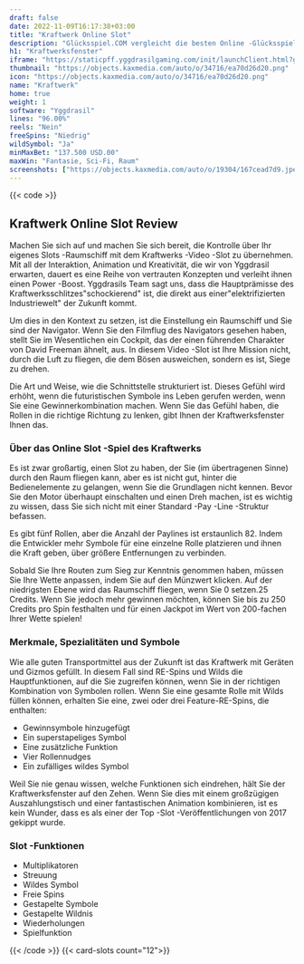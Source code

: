 ```yaml
---
draft: false
date: 2022-11-09T16:17:38+03:00
title: "Kraftwerk Online Slot"
description: "Glücksspiel.COM vergleicht die besten Online -Glücksspiel -Sites und -spiele der Kanada.  Unabhängige Produktbewertungen und exklusive Anmeldeangebote. Jetzt spielen!"
h1: "Kraftwerksfenster"
iframe: "https://staticpff.yggdrasilgaming.com/init/launchClient.html?gameid=7335&lang=en&currency=EUR&org=Demo&key=&channel=pc"
thumbnail: "https://objects.kaxmedia.com/auto/o/34716/ea70d26d20.png"
icon: "https://objects.kaxmedia.com/auto/o/34716/ea70d26d20.png"
name: "Kraftwerk"
home: true
weight: 1
software: "Yggdrasil"
lines: "96.00%"
reels: "Nein"
freeSpins: "Niedrig"
wildSymbol: "Ja"
minMaxBet: "137.500 USD.00"
maxWin: "Fantasie, Sci-Fi, Raum"
screenshots: ["https://objects.kaxmedia.com/auto/o/19304/167cead7d9.jpeg"]
---
```


{{< code >}}<h2>Kraftwerk Online Slot Review</h2><p>Machen Sie sich auf und machen Sie sich bereit, die Kontrolle über Ihr eigenes Slots -Raumschiff mit dem Kraftwerks -Video -Slot zu übernehmen. Mit all der Interaktion, Animation und Kreativität, die wir von Yggdrasil erwarten, dauert es eine Reihe von vertrauten Konzepten und verleiht ihnen einen Power -Boost. Yggdrasils Team sagt uns, dass die Hauptprämisse des Kraftwerksschlitzes"schockierend" ist, die direkt aus einer"elektrifizierten Industriewelt" der Zukunft kommt.</p><p>Um dies in den Kontext zu setzen, ist die Einstellung ein Raumschiff und Sie sind der Navigator. Wenn Sie den Filmflug des Navigators gesehen haben, stellt Sie im Wesentlichen ein Cockpit, das der einen führenden Charakter von David Freeman ähnelt, aus. In diesem Video -Slot ist Ihre Mission nicht, durch die Luft zu fliegen, die dem Bösen ausweichen, sondern es ist, Siege zu drehen.</p><p>Die Art und Weise, wie die Schnittstelle strukturiert ist. Dieses Gefühl wird erhöht, wenn die futuristischen Symbole ins Leben gerufen werden, wenn Sie eine Gewinnerkombination machen. Wenn Sie das Gefühl haben, die Rollen in die richtige Richtung zu lenken, gibt Ihnen der Kraftwerksfenster Ihnen das.</p><h3>Über das Online Slot -Spiel des Kraftwerks</h3><p>Es ist zwar großartig, einen Slot zu haben, der Sie (im übertragenen Sinne) durch den Raum fliegen kann, aber es ist nicht gut, hinter die Bedienelemente zu gelangen, wenn Sie die Grundlagen nicht kennen. Bevor Sie den Motor überhaupt einschalten und einen Dreh machen, ist es wichtig zu wissen, dass Sie sich nicht mit einer Standard -Pay -Line -Struktur befassen.</p><p>Es gibt fünf Rollen, aber die Anzahl der Paylines ist erstaunlich 82. Indem die Entwickler mehr Symbole für eine einzelne Rolle platzieren und ihnen die Kraft geben, über größere Entfernungen zu verbinden.</p><p>Sobald Sie Ihre Routen zum Sieg zur Kenntnis genommen haben, müssen Sie Ihre Wette anpassen, indem Sie auf den Münzwert klicken. Auf der niedrigsten Ebene wird das Raumschiff fliegen, wenn Sie 0 setzen.25 Credits. Wenn Sie jedoch mehr gewinnen möchten, können Sie bis zu 250 Credits pro Spin festhalten und für einen Jackpot im Wert von 200-fachen Ihrer Wette spielen!</p><h3>Merkmale, Spezialitäten und Symbole</h3><p>Wie alle guten Transportmittel aus der Zukunft ist das Kraftwerk mit Geräten und Gizmos gefüllt. In diesem Fall sind RE-Spins und Wilds die Hauptfunktionen, auf die Sie zugreifen können, wenn Sie in der richtigen Kombination von Symbolen rollen. Wenn Sie eine gesamte Rolle mit Wilds füllen können, erhalten Sie eine, zwei oder drei Feature-RE-Spins, die enthalten:</p><ul><li>Gewinnsymbole hinzugefügt</li><li>Ein superstapeliges Symbol</li><li>Eine zusätzliche Funktion</li><li>Vier Rollennudges</li><li>Ein zufälliges wildes Symbol</li></ul><p>Weil Sie nie genau wissen, welche Funktionen sich eindrehen, hält Sie der Kraftwerksfenster auf den Zehen. Wenn Sie dies mit einem großzügigen Auszahlungstisch und einer fantastischen Animation kombinieren, ist es kein Wunder, dass es als einer der Top -Slot -Veröffentlichungen von 2017 gekippt wurde.</p><h3>
Slot -Funktionen</h3><ul>
<li></span>
Multiplikatoren</li>
<li></span>
Streuung</li>
<li></span>
Wildes Symbol</li>
<li></span>
Freie Spins</li>
<li></span>
Gestapelte Symbole</li>
<li></span>
Gestapelte Wildnis</li>
<li></span>
Wiederholungen</li>
<li></span>
Spielfunktion</li></ul>{{< /code >}}
{{< card-slots count="12">}}